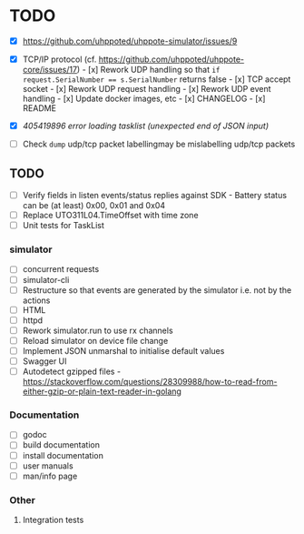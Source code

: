 # TODO

- [x] https://github.com/uhppoted/uhppote-simulator/issues/9

- [x] TCP/IP protocol (cf. https://github.com/uhppoted/uhppote-core/issues/17)
      - [x] Rework UDP handling so that `if request.SerialNumber == s.SerialNumber` returns false
      - [x] TCP accept socket
      - [x] Rework UDP request handling
      - [x] Rework UDP event handling
      - [x] Update docker images, etc
      - [x] CHANGELOG
      - [x] README

- [x] _405419896   error loading tasklist (unexpected end of JSON input)_
- [ ] Check `dump` udp/tcp packet labellingmay be mislabelling udp/tcp packets


## TODO

- [ ] Verify fields in listen events/status replies against SDK
      - Battery status can be (at least) 0x00, 0x01 and 0x04
- [ ] Replace UTO311L04.TimeOffset with time zone
- [ ] Unit tests for TaskList

### simulator
- [ ] concurrent requests
- [ ] simulator-cli
- [ ] Restructure so that events are generated by the simulator i.e. not by the actions
- [ ] HTML
- [ ] httpd
- [ ] Rework simulator.run to use rx channels
- [ ] Reload simulator on device file change
- [ ] Implement JSON unmarshal to initialise default values
- [ ] Swagger UI
- [ ] Autodetect gzipped files 
      - https://stackoverflow.com/questions/28309988/how-to-read-from-either-gzip-or-plain-text-reader-in-golang

### Documentation

- [ ] godoc
- [ ] build documentation
- [ ] install documentation
- [ ] user manuals
- [ ] man/info page

### Other

1.  Integration tests

